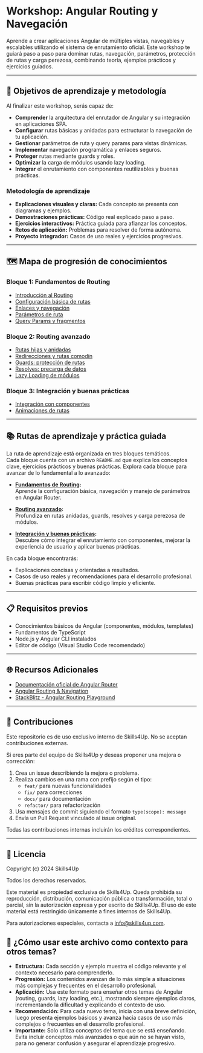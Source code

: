 # Workshop: Angular Routing y Navegación

Aprende a crear aplicaciones Angular de múltiples vistas, navegables y escalables utilizando el sistema de enrutamiento oficial. Este workshop te guiará paso a paso para dominar rutas, navegación, parámetros, protección de rutas y carga perezosa, combinando teoría, ejemplos prácticos y ejercicios guiados.

---

## 🎯 Objetivos de aprendizaje y metodología

Al finalizar este workshop, serás capaz de:

- **Comprender** la arquitectura del enrutador de Angular y su integración en aplicaciones SPA.
- **Configurar** rutas básicas y anidadas para estructurar la navegación de tu aplicación.
- **Gestionar** parámetros de ruta y query params para vistas dinámicas.
- **Implementar** navegación programática y enlaces seguros.
- **Proteger** rutas mediante guards y roles.
- **Optimizar** la carga de módulos usando lazy loading.
- **Integrar** el enrutamiento con componentes reutilizables y buenas prácticas.

### Metodología de aprendizaje

- **Explicaciones visuales y claras:** Cada concepto se presenta con diagramas y ejemplos.
- **Demostraciones prácticas:** Código real explicado paso a paso.
- **Ejercicios interactivos:** Práctica guiada para afianzar los conceptos.
- **Retos de aplicación:** Problemas para resolver de forma autónoma.
- **Proyecto integrador:** Casos de uso reales y ejercicios progresivos.

---

## 🗺️ Mapa de progresión de conocimientos

### Bloque 1: Fundamentos de Routing

- [Introducción al Routing](1-routing/1-introduccion.md)
- [Configuración básica de rutas](1-routing/2-configuracion-basica.md)
- [Enlaces y navegación](1-routing/3-enlaces-navegacion.md)
- [Parámetros de ruta](1-routing/4-parametros.md)
- [Query Params y fragmentos](1-routing/5-query-params.md)

### Bloque 2: Routing avanzado

- [Rutas hijas y anidadas](2-avanzado/1-rutas-hijas.md)
- [Redirecciones y rutas comodín](2-avanzado/2-redirecciones.md)
- [Guards: protección de rutas](2-avanzado/3-guards.md)
- [Resolves: precarga de datos](2-avanzado/4-resolves.md)
- [Lazy Loading de módulos](2-avanzado/5-lazy-loading.md)

### Bloque 3: Integración y buenas prácticas

- [Integración con componentes](3-integracion/1-integracion-componentes.md)
- [Animaciones de rutas](3-integracion/2-animaciones.md)

---

## 📚 Rutas de aprendizaje y práctica guiada

La ruta de aprendizaje está organizada en tres bloques temáticos.  
Cada bloque cuenta con un archivo `README.md` que explica los conceptos clave, ejercicios prácticos y buenas prácticas. Explora cada bloque para avanzar de lo fundamental a lo avanzado:

- **[Fundamentos de Routing](1-routing/README.md):**  
  Aprende la configuración básica, navegación y manejo de parámetros en Angular Router.

- **[Routing avanzado](2-avanzado/README.md):**  
  Profundiza en rutas anidadas, guards, resolves y carga perezosa de módulos.

- **[Integración y buenas prácticas](3-integracion/README.md):**  
  Descubre cómo integrar el enrutamiento con componentes, mejorar la experiencia de usuario y aplicar buenas prácticas.

En cada bloque encontrarás:

- Explicaciones concisas y orientadas a resultados.
- Casos de uso reales y recomendaciones para el desarrollo profesional.
- Buenas prácticas para escribir código limpio y eficiente.

---

## 📋 Requisitos previos

- Conocimientos básicos de Angular (componentes, módulos, templates)
- Fundamentos de TypeScript
- Node.js y Angular CLI instalados
- Editor de código (Visual Studio Code recomendado)

---

## 🌐 Recursos Adicionales

- [Documentación oficial de Angular Router](https://angular.io/guide/router)
- [Angular Routing & Navigation](https://angular.io/guide/router-tutorial)
- [StackBlitz - Angular Routing Playground](https://stackblitz.com/)

---

## 🤝 Contribuciones

Este repositorio es de uso exclusivo interno de Skills4Up. No se aceptan contribuciones externas.

Si eres parte del equipo de Skills4Up y deseas proponer una mejora o corrección:

1. Crea un issue describiendo la mejora o problema.
2. Realiza cambios en una rama con prefijo según el tipo:
   - `feat/` para nuevas funcionalidades
   - `fix/` para correcciones
   - `docs/` para documentación
   - `refactor/` para refactorización
3. Usa mensajes de commit siguiendo el formato `type(scope): message`
4. Envía un Pull Request vinculado al issue original.

Todas las contribuciones internas incluirán los créditos correspondientes.

---

## 📜 Licencia

Copyright (c) 2024 Skills4Up

Todos los derechos reservados.

Este material es propiedad exclusiva de Skills4Up. Queda prohibida su reproducción, distribución, comunicación pública o transformación, total o parcial, sin la autorización expresa y por escrito de Skills4Up. El uso de este material está restringido únicamente a fines internos de Skills4Up.

Para autorizaciones especiales, contacta a [info@skills4up.com](mailto:info@skills4up.com).

## 🧩 ¿Cómo usar este archivo como contexto para otros temas?

- **Estructura:** Cada sección y ejemplo muestra el código relevante y el contexto necesario para comprenderlo.
- **Progresión:** Los contenidos avanzan de lo más simple a situaciones más complejas y frecuentes en el desarrollo profesional.
- **Aplicación:** Usa este formato para enseñar otros temas de Angular (routing, guards, lazy loading, etc.), mostrando siempre ejemplos claros, incrementando la dificultad y explicando el contexto de uso.
- **Recomendación:** Para cada nuevo tema, inicia con una breve definición, luego presenta ejemplos básicos y avanza hacia casos de uso más complejos o frecuentes en el desarrollo profesional.
- **Importante:** Solo utiliza conceptos del tema que se está enseñando. Evita incluir conceptos más avanzados o que aún no se hayan visto, para no generar confusión y asegurar el aprendizaje progresivo.
